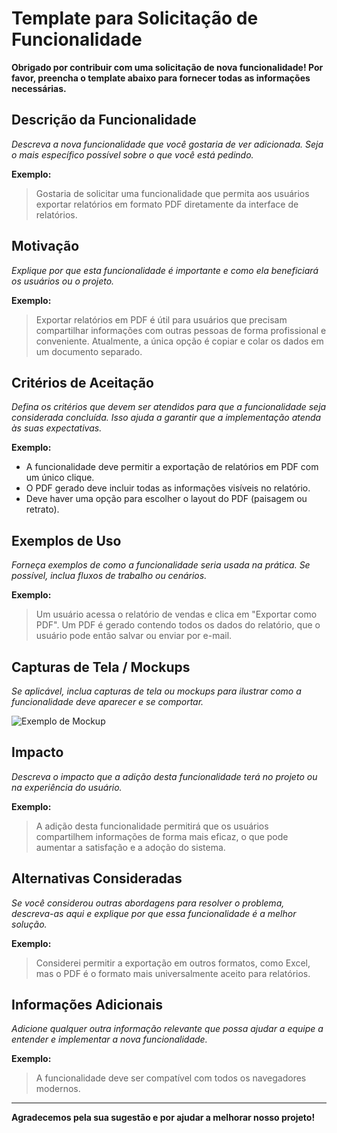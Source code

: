 # Template para Solicitação de Funcionalidade

**Obrigado por contribuir com uma solicitação de nova funcionalidade! Por favor, preencha o template abaixo para fornecer todas as informações necessárias.**

## Descrição da Funcionalidade

*Descreva a nova funcionalidade que você gostaria de ver adicionada. Seja o mais específico possível sobre o que você está pedindo.*

**Exemplo:**
> Gostaria de solicitar uma funcionalidade que permita aos usuários exportar relatórios em formato PDF diretamente da interface de relatórios.

## Motivação

*Explique por que esta funcionalidade é importante e como ela beneficiará os usuários ou o projeto.*

**Exemplo:**
> Exportar relatórios em PDF é útil para usuários que precisam compartilhar informações com outras pessoas de forma profissional e conveniente. Atualmente, a única opção é copiar e colar os dados em um documento separado.

## Critérios de Aceitação

*Defina os critérios que devem ser atendidos para que a funcionalidade seja considerada concluída. Isso ajuda a garantir que a implementação atenda às suas expectativas.*

**Exemplo:**
- A funcionalidade deve permitir a exportação de relatórios em PDF com um único clique.
- O PDF gerado deve incluir todas as informações visíveis no relatório.
- Deve haver uma opção para escolher o layout do PDF (paisagem ou retrato).

## Exemplos de Uso

*Forneça exemplos de como a funcionalidade seria usada na prática. Se possível, inclua fluxos de trabalho ou cenários.*

**Exemplo:**
> Um usuário acessa o relatório de vendas e clica em "Exportar como PDF". Um PDF é gerado contendo todos os dados do relatório, que o usuário pode então salvar ou enviar por e-mail.

## Capturas de Tela / Mockups

*Se aplicável, inclua capturas de tela ou mockups para ilustrar como a funcionalidade deve aparecer e se comportar.*

![Exemplo de Mockup](link-para-mockup)

## Impacto

*Descreva o impacto que a adição desta funcionalidade terá no projeto ou na experiência do usuário.*

**Exemplo:**
> A adição desta funcionalidade permitirá que os usuários compartilhem informações de forma mais eficaz, o que pode aumentar a satisfação e a adoção do sistema.

## Alternativas Consideradas

*Se você considerou outras abordagens para resolver o problema, descreva-as aqui e explique por que essa funcionalidade é a melhor solução.*

**Exemplo:**
> Considerei permitir a exportação em outros formatos, como Excel, mas o PDF é o formato mais universalmente aceito para relatórios.

## Informações Adicionais

*Adicione qualquer outra informação relevante que possa ajudar a equipe a entender e implementar a nova funcionalidade.*

**Exemplo:**
> A funcionalidade deve ser compatível com todos os navegadores modernos.

---

**Agradecemos pela sua sugestão e por ajudar a melhorar nosso projeto!**
